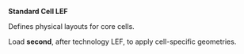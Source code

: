**Standard Cell LEF**

Defines physical layouts for core cells.

Load **second**, after technology LEF, to apply cell-specific geometries.
